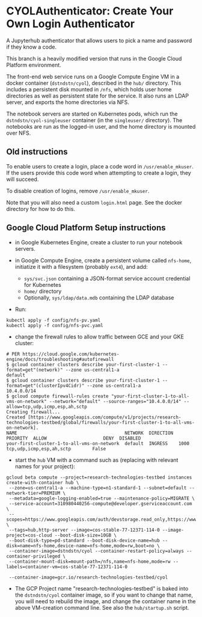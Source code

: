 # CYOLAuthenticator: Create Your Own Login Authenticator
A Jupyterhub authenticator that allows users to pick a name and password if they know a code.

This branch is a heavily modified version that runs in the Google
Cloud Platform environment.

The front-end web service runs on a Google Compute Engine VM in a
docker container (`dstndstn/cyol`), described in the `hub/`
directory.  This includes a persistent disk mounted in `/nfs`, which
holds user home directories as well as persistent state for the
service. It also runs an LDAP server, and exports the home directories
via NFS.

The notebook servers are started on Kubernetes pods, which run the
`dstndstn/cyol-singleuser` container (in the `singleuser/` directory).
The notebooks are run as the logged-in user, and the home directory is
mounted over NFS.

## Old instructions

To enable users to create a login, place a code word in
`/usr/enable_mkuser`. If the users provide this code word when
attempting to create a login, they will succeed.

To disable creation of logins, remove `/usr/enable_mkuser`.

Note that you will also need a custom `login.html` page. See the docker
directory for how to do this.

## Google Cloud Platform Setup instructions

- in Google Kubernetes Engine, create a cluster to run your notebook
  servers.

- in Google Compute Engine, create a persistent volume called `nfs-home`,
  initiatize it with a filesystem (probably `ext4`), and add:
  - `sys/svc.json` containing a JSON-format service account credential
    for Kubernetes
  - `home/` directory
  - Optionally, `sys/ldap/data.mdb` containing the LDAP database

- Run:
```
kubectl apply -f config/nfs-pv.yaml
kubectl apply -f config/nfs-pvc.yaml
```

- change the firewall rules to allow traffic between GCE and your GKE cluster:
```
# PER https://cloud.google.com/kubernetes-engine/docs/troubleshooting#autofirewall
$ gcloud container clusters describe your-first-cluster-1 --format=get"(network)" --zone us-central1-a
default
$ gcloud container clusters describe your-first-cluster-1 --format=get"(clusterIpv4Cidr)" --zone us-central1-a
10.4.0.0/14
$ gcloud compute firewall-rules create "your-first-cluster-1-to-all-vms-on-network" --network="default" --source-ranges="10.4.0.0/14" --allow=tcp,udp,icmp,esp,ah,sctp
Creating firewall...
Created [https://www.googleapis.com/compute/v1/projects/research-technologies-testbed/global/firewalls/your-first-cluster-1-to-all-vms-on-network].
NAME                                        NETWORK  DIRECTION  PRIORITY  ALLOW                     DENY  DISABLED
your-first-cluster-1-to-all-vms-on-network  default  INGRESS    1000      tcp,udp,icmp,esp,ah,sctp        False
```

- start the `hub` VM with a command such as (replacing with relevant names for your project):
```
gcloud beta compute --project=research-technologies-testbed instances create-with-container hub \
 --zone=us-central1-a --machine-type=n1-standard-1 --subnet=default --network-tier=PREMIUM \
 --metadata=google-logging-enabled=true --maintenance-policy=MIGRATE \
 --service-account=310980440256-compute@developer.gserviceaccount.com \
 --scopes=https://www.googleapis.com/auth/devstorage.read_only,https://www.googleapis.com/auth/logging.write,https://www.googleapis.com/auth/monitoring.write,https://www.googleapis.com/auth/servicecontrol,https://www.googleapis.com/auth/service.management.readonly,https://www.googleapis.com/auth/trace.append \
 --tags=hub,http-server --image=cos-stable-77-12371-114-0 --image-project=cos-cloud --boot-disk-size=10GB \
 --boot-disk-type=pd-standard --boot-disk-device-name=hub --disk=name=nfs-home,device-name=nfs-home,mode=rw,boot=no \
 --container-image=dstndstn/cyol --container-restart-policy=always --container-privileged \
 --container-mount-disk=mount-path=/nfs,name=nfs-home,mode=rw --labels=container-vm=cos-stable-77-12371-114-0

 --container-image=gcr.io/research-technologies-testbed/cyol
```

- The GCP Project name "research-technologies-testbed" is baked into
  the `dstndstn/cyol` container image, so if you want to change that
  name, you will need to rebuild the image, and change the container
  name in the above VM-creation command line.  See also the `hub/startup.sh`
  script.

